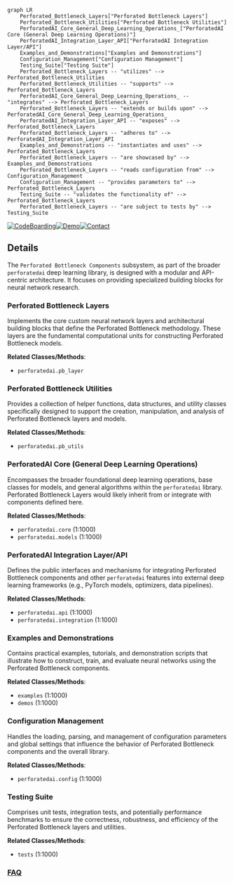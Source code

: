```mermaid
graph LR
    Perforated_Bottleneck_Layers["Perforated Bottleneck Layers"]
    Perforated_Bottleneck_Utilities["Perforated Bottleneck Utilities"]
    PerforatedAI_Core_General_Deep_Learning_Operations_["PerforatedAI Core (General Deep Learning Operations)"]
    PerforatedAI_Integration_Layer_API["PerforatedAI Integration Layer/API"]
    Examples_and_Demonstrations["Examples and Demonstrations"]
    Configuration_Management["Configuration Management"]
    Testing_Suite["Testing Suite"]
    Perforated_Bottleneck_Layers -- "utilizes" --> Perforated_Bottleneck_Utilities
    Perforated_Bottleneck_Utilities -- "supports" --> Perforated_Bottleneck_Layers
    PerforatedAI_Core_General_Deep_Learning_Operations_ -- "integrates" --> Perforated_Bottleneck_Layers
    Perforated_Bottleneck_Layers -- "extends or builds upon" --> PerforatedAI_Core_General_Deep_Learning_Operations_
    PerforatedAI_Integration_Layer_API -- "exposes" --> Perforated_Bottleneck_Layers
    Perforated_Bottleneck_Layers -- "adheres to" --> PerforatedAI_Integration_Layer_API
    Examples_and_Demonstrations -- "instantiates and uses" --> Perforated_Bottleneck_Layers
    Perforated_Bottleneck_Layers -- "are showcased by" --> Examples_and_Demonstrations
    Perforated_Bottleneck_Layers -- "reads configuration from" --> Configuration_Management
    Configuration_Management -- "provides parameters to" --> Perforated_Bottleneck_Layers
    Testing_Suite -- "validates the functionality of" --> Perforated_Bottleneck_Layers
    Perforated_Bottleneck_Layers -- "are subject to tests by" --> Testing_Suite
```

[![CodeBoarding](https://img.shields.io/badge/Generated%20by-CodeBoarding-9cf?style=flat-square)](https://github.com/CodeBoarding/GeneratedOnBoardings)[![Demo](https://img.shields.io/badge/Try%20our-Demo-blue?style=flat-square)](https://www.codeboarding.org/demo)[![Contact](https://img.shields.io/badge/Contact%20us%20-%20contact@codeboarding.org-lightgrey?style=flat-square)](mailto:contact@codeboarding.org)

## Details

The `Perforated Bottleneck Components` subsystem, as part of the broader `perforatedai` deep learning library, is designed with a modular and API-centric architecture. It focuses on providing specialized building blocks for neural network research.

### Perforated Bottleneck Layers
Implements the core custom neural network layers and architectural building blocks that define the Perforated Bottleneck methodology. These layers are the fundamental computational units for constructing Perforated Bottleneck models.


**Related Classes/Methods**:

- `perforatedai.pb_layer`


### Perforated Bottleneck Utilities
Provides a collection of helper functions, data structures, and utility classes specifically designed to support the creation, manipulation, and analysis of Perforated Bottleneck layers and models.


**Related Classes/Methods**:

- `perforatedai.pb_utils`


### PerforatedAI Core (General Deep Learning Operations)
Encompasses the broader foundational deep learning operations, base classes for models, and general algorithms within the `perforatedai` library. Perforated Bottleneck Layers would likely inherit from or integrate with components defined here.


**Related Classes/Methods**:

- `perforatedai.core` (1:1000)
- `perforatedai.models` (1:1000)


### PerforatedAI Integration Layer/API
Defines the public interfaces and mechanisms for integrating Perforated Bottleneck components and other `perforatedai` features into external deep learning frameworks (e.g., PyTorch models, optimizers, data pipelines).


**Related Classes/Methods**:

- `perforatedai.api` (1:1000)
- `perforatedai.integration` (1:1000)


### Examples and Demonstrations
Contains practical examples, tutorials, and demonstration scripts that illustrate how to construct, train, and evaluate neural networks using the Perforated Bottleneck components.


**Related Classes/Methods**:

- `examples` (1:1000)
- `demos` (1:1000)


### Configuration Management
Handles the loading, parsing, and management of configuration parameters and global settings that influence the behavior of Perforated Bottleneck components and the overall library.


**Related Classes/Methods**:

- `perforatedai.config` (1:1000)


### Testing Suite
Comprises unit tests, integration tests, and potentially performance benchmarks to ensure the correctness, robustness, and efficiency of the Perforated Bottleneck layers and utilities.


**Related Classes/Methods**:

- `tests` (1:1000)




### [FAQ](https://github.com/CodeBoarding/GeneratedOnBoardings/tree/main?tab=readme-ov-file#faq)
